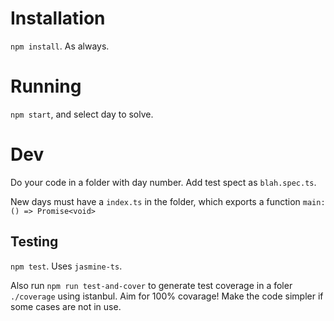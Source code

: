 # Installation
`npm install`. As always.

# Running
`npm start`, and select day to solve.


# Dev
Do your code in a folder with day number.
Add test spect as `blah.spec.ts`.

New days must have a `index.ts` in the folder, which exports a function `main: () => Promise<void>`


## Testing
`npm test`. 
Uses `jasmine-ts`.

Also run `npm run test-and-cover` to generate test coverage in a foler `./coverage` using istanbul. Aim for 100% covarage! Make the code simpler if some cases are not in use.
